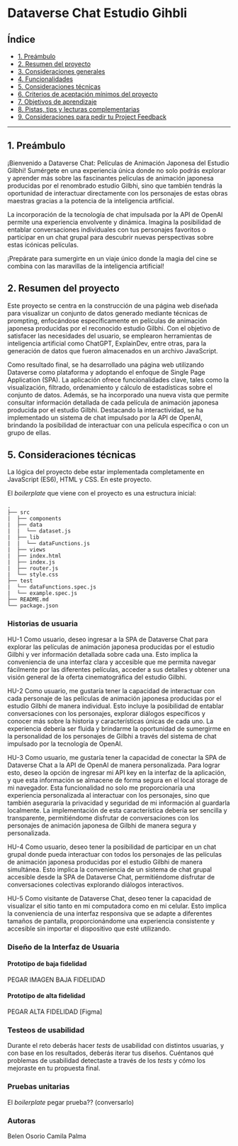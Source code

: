 # Dataverse Chat Estudio Gihbli

## Índice

* [1. Preámbulo](#1-preámbulo)
* [2. Resumen del proyecto](#2-resumen-del-proyecto)
* [3. Consideraciones generales](#3-consideraciones-generales)
* [4. Funcionalidades](#4-funcionalidades)
* [5. Consideraciones técnicas](#5-consideraciones-técnicas)
* [6. Criterios de aceptación mínimos del proyecto](#6-criterios-de-aceptación-mínimos-del-proyecto)
* [7. Objetivos de aprendizaje](#7-objetivos-de-aprendizaje)
* [8. Pistas, tips y lecturas complementarias](#8-pistas-tips-y-lecturas-complementarias)
* [9. Consideraciones para pedir tu Project Feedback](#9-consideraciones-para-pedir-tu-project-feedback)

***

## 1. Preámbulo

¡Bienvenido a Dataverse Chat: Películas de Animación Japonesa del Estudio Gilbhi! Sumérgete en una experiencia única donde no solo podrás explorar y aprender más sobre las fascinantes películas de animación japonesa producidas por el renombrado estudio Gilbhi, sino que también tendrás la oportunidad de interactuar directamente con los personajes de estas obras maestras gracias a la potencia de la inteligencia artificial.

La incorporación de la tecnología de chat impulsada por la API de OpenAI permite una experiencia envolvente y dinámica. Imagina la posibilidad de entablar conversaciones individuales con tus personajes favoritos o participar en un chat grupal para descubrir nuevas perspectivas sobre estas icónicas películas.

¡Prepárate para sumergirte en un viaje único donde la magia del cine se combina con las maravillas de la inteligencia artificial!

## 2. Resumen del proyecto

Este proyecto se centra en la construcción de una página web diseñada para visualizar un conjunto de datos generado mediante técnicas de prompting, enfocándose específicamente en películas de animación japonesa producidas por el reconocido estudio Gilbhi. Con el objetivo de satisfacer las necesidades del usuario, se emplearon herramientas de inteligencia artificial como ChatGPT, ExplainDev, entre otras, para la generación de datos que fueron almacenados en un archivo JavaScript.

Como resultado final, se ha desarrollado una página web utilizando Dataverse como plataforma y adoptando el enfoque de Single Page Application (SPA). La aplicación ofrece funcionalidades clave, tales como la visualización, filtrado, ordenamiento y cálculo de estadísticas sobre el conjunto de datos. Además, se ha incorporado una nueva vista que permite consultar información detallada de cada película de animación japonesa producida por el estudio Gilbhi. Destacando la interactividad, se ha implementado un sistema de chat impulsado por la API de OpenAI, brindando la posibilidad de interactuar con una película específica o con un grupo de ellas.






## 5. Consideraciones técnicas

La lógica del proyecto debe estar implementada completamente en JavaScript
(ES6), HTML y CSS. En este proyecto.

El _boilerplate_ que viene con el proyecto es una estructura inicial:

```text
.
├── src
|  ├── components
|  ├── data
|  |  └── dataset.js
|  ├── lib
|  |  └── dataFunctions.js
|  ├── views
|  ├── index.html
|  ├── index.js
|  ├── router.js
|  └── style.css
├── test
|  └── dataFunctions.spec.js
|  └── example.spec.js
├── README.md
└── package.json

```

### Historias de usuaria

HU-1
Como usuario, deseo ingresar a la SPA de Dataverse Chat para explorar las películas de animación japonesa producidas por el estudio Gilbhi y ver información detallada sobre cada una. Esto implica la conveniencia de una interfaz clara y accesible que me permita navegar fácilmente por las diferentes películas, acceder a sus detalles y obtener una visión general de la oferta cinematográfica del estudio Gilbhi.

HU-2
Como usuario, me gustaría tener la capacidad de interactuar con cada personaje de las películas de animación japonesa producidas por el estudio Gilbhi de manera individual. Esto incluye la posibilidad de entablar conversaciones con los personajes, explorar diálogos específicos y conocer más sobre la historia y características únicas de cada uno. La experiencia debería ser fluida y brindarme la oportunidad de sumergirme en la personalidad de los personajes de Gilbhi a través del sistema de chat impulsado por la tecnología de OpenAI.

HU-3
Como usuario, me gustaría tener la capacidad de conectar la SPA de Dataverse Chat a la API de OpenAI de manera personalizada. Para lograr esto, deseo la opción de ingresar mi API key en la interfaz de la aplicación, y que esta información se almacene de forma segura en el local storage de mi navegador. Esta funcionalidad no solo me proporcionaría una experiencia personalizada al interactuar con los personajes, sino que también aseguraría la privacidad y seguridad de mi información al guardarla localmente. La implementación de esta característica debería ser sencilla y transparente, permitiéndome disfrutar de conversaciones con los personajes de animación japonesa de Gilbhi de manera segura y personalizada. 

HU-4
Como usuario, deseo tener la posibilidad de participar en un chat grupal donde pueda interactuar con todos los personajes de las películas de animación japonesa producidas por el estudio Gilbhi de manera simultánea. Esto implica la conveniencia de un sistema de chat grupal accesible desde la SPA de Dataverse Chat, permitiéndome disfrutar de conversaciones colectivas explorando diálogos interactivos.

HU-5
Como visitante de Dataverse Chat, deseo tener la capacidad de visualizar el sitio tanto en mi computadora como en mi celular. Esto implica la conveniencia de una interfaz responsiva que se adapte a diferentes tamaños de pantalla, proporcionándome una experiencia consistente y accesible sin importar el dispositivo que esté utilizando.




### Diseño de la Interfaz de Usuaria

#### Prototipo de baja fidelidad

PEGAR IMAGEN BAJA FIDELIDAD



#### Prototipo de alta fidelidad
PEGAR ALTA FIDELIDAD
 [Figma]

### Testeos de usabilidad

Durante el reto deberás hacer _tests_ de usabilidad con distintos usuarias,
y con base en los resultados, deberás iterar tus diseños. Cuéntanos
qué problemas de usabilidad detectaste a través de los _tests_ y cómo los
mejoraste en tu propuesta final.



### Pruebas unitarias

El _boilerplate_ pegar prueba?? (conversarlo)

### Autoras
Belen Osorio
Camila Palma